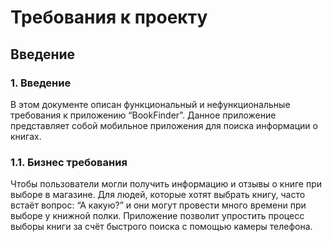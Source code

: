 # Требования к проекту

## Введение

### 1. Введение

В этом документе описан функциональный и нефункциональные требования к приложению “BookFinder”. Данное приложение представляет собой мобильное приложения для поиска информации о книгах.

### 1.1. Бизнес требования
Чтобы пользователи могли получить информацию и отзывы о книге при выборе в магазине. Для людей, которые хотят выбрать книгу, часто встаёт вопрос: “А какую?” и они могут провести много времени при выборе у книжной полки. Приложение позволит упростить процесс выборы книги за счёт быстрого поиска с помощью камеры телефона. 
